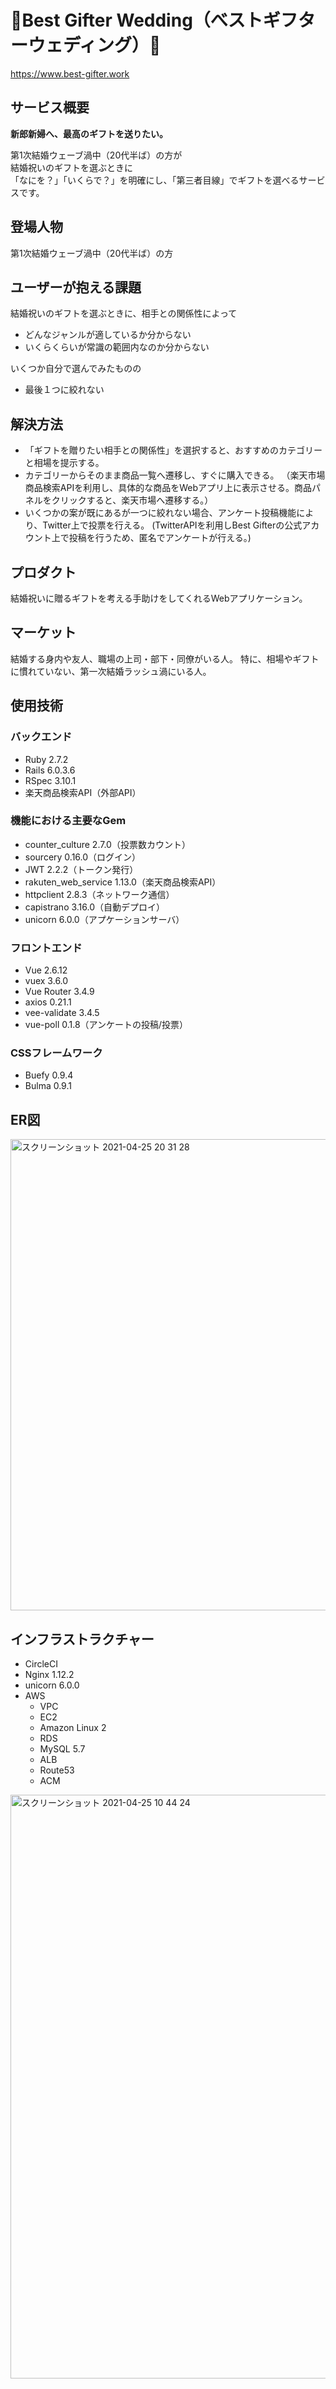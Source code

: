 # 💐Best Gifter Wedding（べストギフターウェディング）💐
https://www.best-gifter.work

## サービス概要

**新郎新婦へ、最高のギフトを送りたい。**  

第1次結婚ウェーブ渦中（20代半ば）の方が  
結婚祝いのギフトを選ぶときに  
「なにを？」「いくらで？」を明確にし、「第三者目線」でギフトを選べるサービスです。

## 登場人物
第1次結婚ウェーブ渦中（20代半ば）の方

## ユーザーが抱える課題
結婚祝いのギフトを選ぶときに、相手との関係性によって
- どんなジャンルが適しているか分からない
- いくらくらいが常識の範囲内なのか分からない

いくつか自分で選んでみたものの
- 最後１つに絞れない

## 解決方法
- 「ギフトを贈りたい相手との関係性」を選択すると、おすすめのカテゴリーと相場を提示する。
- カテゴリーからそのまま商品一覧へ遷移し、すぐに購入できる。
（楽天市場商品検索APIを利用し、具体的な商品をWebアプリ上に表示させる。商品パネルをクリックすると、楽天市場へ遷移する。）
- いくつかの案が既にあるが一つに絞れない場合、アンケート投稿機能により、Twitter上で投票を行える。
(TwitterAPIを利用しBest Gifterの公式アカウント上で投稿を行うため、匿名でアンケートが行える。)

## プロダクト
結婚祝いに贈るギフトを考える手助けをしてくれるWebアプリケーション。

## マーケット
結婚する身内や友人、職場の上司・部下・同僚がいる人。
特に、相場やギフトに慣れていない、第一次結婚ラッシュ渦にいる人。

## 使用技術

### バックエンド
- Ruby 2.7.2
- Rails 6.0.3.6
- RSpec 3.10.1
- 楽天商品検索API（外部API）

### 機能における主要なGem
- counter_culture 2.7.0（投票数カウント）
- sourcery 0.16.0（ログイン）
- JWT 2.2.2（トークン発行）
- rakuten_web_service 1.13.0（楽天商品検索API）
- httpclient 2.8.3（ネットワーク通信）
- capistrano 3.16.0（自動デプロイ）
- unicorn 6.0.0（アプケーションサーバ）


### フロントエンド
- Vue 2.6.12
- vuex 3.6.0
- Vue Router 3.4.9
- axios 0.21.1
- vee-validate 3.4.5
- vue-poll 0.1.8（アンケートの投稿/投票）


### CSSフレームワーク
- Buefy 0.9.4
- Bulma 0.9.1

## ER図
<img width="754" alt="スクリーンショット 2021-04-25 20 31 28" src="https://user-images.githubusercontent.com/67740798/116011553-9746c180-a660-11eb-8d87-caafefbbf9e5.png">

## インフラストラクチャー
- CircleCI
- Nginx 1.12.2
- unicorn 6.0.0
- AWS
  - VPC
  - EC2
  - Amazon Linux 2
  - RDS
  - MySQL 5.7
  - ALB
  - Route53
  - ACM

<img width="934" alt="スクリーンショット 2021-04-25 10 44 24" src="https://user-images.githubusercontent.com/67740798/116011591-dbd25d00-a660-11eb-8676-7d3140af6c81.png">
